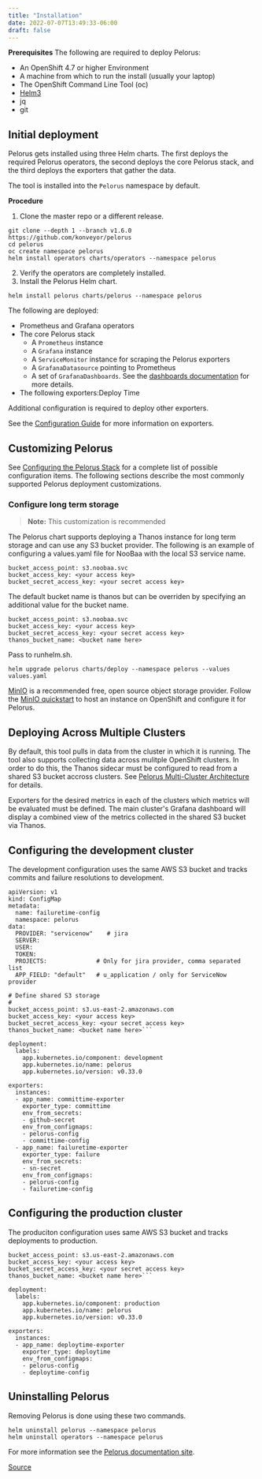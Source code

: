 ```yaml
---
title: "Installation"
date: 2022-07-07T13:49:33-06:00
draft: false
---
```


**Prerequisites**
The following are required to deploy Pelorus:
* An OpenShift 4.7 or higher Environment
* A machine from which to run the install (usually your laptop)
* The OpenShift Command Line Tool (oc)
* [Helm3](https://github.com/helm/helm/releases)
* jq
* git

## Initial deployment
Pelorus gets installed using three Helm charts. The first deploys the required Pelorus operators, the second deploys the core Pelorus stack, and the third deploys the exporters that gather the data.

The tool is installed into the `Pelorus` namespace by default.

**Procedure**
1. Clone the master repo or a different release.
```
git clone --depth 1 --branch v1.6.0 https://github.com/konveyor/pelorus
cd pelorus
oc create namespace pelorus
helm install operators charts/operators --namespace pelorus
```
2. Verify the operators are completely installed.
3. Install the Pelorus Helm chart.
```
helm install pelorus charts/pelorus --namespace pelorus
```
The following are deployed:

* Prometheus and Grafana operators
* The core Pelorus stack
    * A `Prometheus` instance
    * A `Grafana` instance
    * A `ServiceMonitor` instance for scraping the Pelorus exporters
    * A `GrafanaDatasource` pointing to Prometheus
    * A set of `GrafanaDashboards`. See the [dashboards documentation](https://pelorus.readthedocs.io/en/latest/Dashboards/) for more details.
* The following exporters:Deploy Time

Additional configuration is required to deploy other exporters.

See the [Configuration Guide](https://pelorus.readthedocs.io/en/latest/Configuration/) for more information on exporters.

## Customizing Pelorus
See [Configuring the Pelorus Stack](https://pelorus.readthedocs.io/en/latest/Configuration/) for a complete list of possible configuration items. The following sections describe the most commonly supported Pelorus deployment customizations.

### Configure long term storage
> **Note:** This customization is recommended

The Pelorus chart supports deploying a Thanos instance for long term storage and can use any S3 bucket provider. The following is an example of configuring a values.yaml file for NooBaa with the local S3 service name.
```
bucket_access_point: s3.noobaa.svc
bucket_access_key: <your access key>
bucket_secret_access_key: <your secret access key>
```
The default bucket name is thanos but can be overriden by specifying an additional value for the bucket name.
```
bucket_access_point: s3.noobaa.svc
bucket_access_key: <your access key>
bucket_secret_access_key: <your secret access key>
thanos_bucket_name: <bucket name here>
```
Pass to runhelm.sh.
```
helm upgrade pelorus charts/deploy --namespace pelorus --values values.yaml
```

 [MinIO](https://min.io/) is a recommended free, open source object storage provider. Follow the [MinIO quickstart](https://pelorus.readthedocs.io/en/latest/MinIO/) to host an instance on OpenShift and configure it for Pelorus.

## Deploying Across Multiple Clusters
By default, this tool pulls in data from the cluster in which it is running. The tool also supports collecting data across mulitple OpenShift clusters. In order to do this, the Thanos sidecar must be configured to read from a shared S3 bucket accross clusters. See [Pelorus Multi-Cluster Architecture](https://pelorus.readthedocs.io/en/latest/Architecture/) for details.

Exporters for the desired metrics in each of the clusters which metrics will be evaluated must be defined. The main cluster's Grafana dashboard will display a combined view of the metrics collected in the shared S3 bucket via Thanos.

## Configuring the development cluster
The development configuration uses the same AWS S3 bucket and tracks commits and failure resolutions to development.
```
apiVersion: v1
kind: ConfigMap
metadata:
  name: failuretime-config
  namespace: pelorus
data:
  PROVIDER: "servicenow"    # jira
  SERVER:
  USER:
  TOKEN:
  PROJECTS:              # Only for jira provider, comma separated list
  APP_FIELD: "default"   # u_application / only for ServiceNow provider
```
```
# Define shared S3 storage
#
bucket_access_point: s3.us-east-2.amazonaws.com
bucket_access_key: <your access key>
bucket_secret_access_key: <your secret access key>
thanos_bucket_name: <bucket name here>```

deployment:
  labels:
    app.kubernetes.io/component: development
    app.kubernetes.io/name: pelorus
    app.kubernetes.io/version: v0.33.0

exporters:
  instances:
  - app_name: committime-exporter
    exporter_type: committime
    env_from_secrets:
    - github-secret
    env_from_configmaps:
    - pelorus-config
    - committime-config
  - app_name: failuretime-exporter
    exporter_type: failure
    env_from_secrets:
    - sn-secret
    env_from_configmaps:
    - pelorus-config
    - failuretime-config
```
## Configuring the production cluster
The produciton configuration uses same AWS S3 bucket and tracks deployments to production.
```
bucket_access_point: s3.us-east-2.amazonaws.com
bucket_access_key: <your access key>
bucket_secret_access_key: <your secret access key>
thanos_bucket_name: <bucket name here>```

deployment:
  labels:
    app.kubernetes.io/component: production
    app.kubernetes.io/name: pelorus
    app.kubernetes.io/version: v0.33.0

exporters:
  instances:
  - app_name: deploytime-exporter
    exporter_type: deploytime
    env_from_configmaps:
    - pelorus-config
    - deploytime-config
```
## Uninstalling Pelorus
Removing Pelorus is done using these two commands.
```
helm uninstall pelorus --namespace pelorus
helm uninstall operators --namespace pelorus
```
For more information see the [Pelorus documentation site](https://pelorus.readthedocs.io/en/latest/).

[Source](https://github.com/konveyor/konveyor.github.io/blob/main/content/Pelorus/installation.md)
